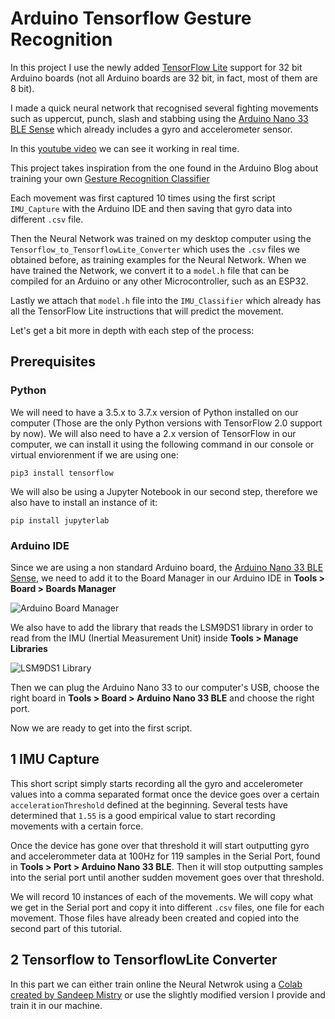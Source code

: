 # Arduino Tensorflow Gesture Recognition
In this project I use the newly added [TensorFlow Lite](https://www.tensorflow.org/lite/microcontrollers) support for 32 bit Arduino boards (not all Arduino boards are 32 bit, in fact, most of them are 8 bit).

I made a quick neural network that recognised several fighting movements such as uppercut, punch, slash and stabbing using the [Arduino Nano 33 BLE Sense](https://store.arduino.cc/arduino-nano-33-ble-sense) which already includes a gyro and accelerometer sensor. 

In this [youtube video](https://www.youtube.com/watch?v=UlTW5wlSB3c) we can see it working in real time.

This project takes inspiration from the one found in the Arduino Blog about training your own [Gesture Recognition Classifier](https://blog.arduino.cc/2019/10/15/get-started-with-machine-learning-on-arduino/)

Each movement was first captured 10 times using the first script `IMU_Capture` with the Arduino IDE and then saving that gyro data into different `.csv` file.

Then the Neural Network was trained on my desktop computer using the `Tensorflow_to_TensorflowLite_Converter` which uses the `.csv` files we obtained before, as training examples for the Neural Network. When we have trained the Network, we convert it to a `model.h` file that can be compiled for an Arduino or any other Microcontroller, such as an ESP32.

Lastly we attach that `model.h` file into the `IMU_Classifier` which already has all the TensorFlow Lite instructions that will predict the movement.

Let's get a bit more in depth with each step of the process:

## Prerequisites

### Python

We will need to have a 3.5.x to 3.7.x version of Python installed on our computer (Those are the only Python versions with TensorFlow 2.0 support by now). We will also need to have a 2.x version of TensorFlow in our computer, we can install it using the following command in our console or virtual enviorenment if we are using one:

`pip3 install tensorflow`

We will also be using a Jupyter Notebook in our second step, therefore we also have to install an instance of it:

`pip install jupyterlab`

### Arduino IDE

Since we are using a non standard Arduino board, the [Arduino Nano 33 BLE Sense](https://store.arduino.cc/arduino-nano-33-ble-sense), we need to add it to the Board Manager in our Arduino IDE in **Tools > Board > Boards Manager**

![Arduino Board Manager](https://lh4.googleusercontent.com/k88wXiRDpbadmTW1EreSetBJwHgMN3IP4skuTRywedIgp2aAWvzg3mqyDPZ2_fafH7tFXK-GtFwPEcnMAM0fqfa8XeYCc7orh6LXg4pD2_fKu1JQqw8LALMHfv6lFIBA3a_9pYeg)

We also have to add the library that reads the LSM9DS1 library in order to read from the IMU (Inertial Measurement Unit) inside **Tools > Manage Libraries**

![LSM9DS1 Library](https://lh6.googleusercontent.com/70d7uyocSAzU5B6ytAwSNCtsuguE64yHl_fDjND__IW5K8N2qnmXels6cgOAiKRzRT_4rfr-JyC3lPy5XOz29700xKLLSFOCdN6UEJiUMCfwNmZOXUOye5s7j6lV6VN93gJDNE32)

Then we can plug the Arduino Nano 33 to our computer's USB, choose the right board in **Tools > Board > Arduino Nano 33 BLE** and choose the right port.

Now we are ready to get into the first script.

## 1 IMU Capture

This short script simply starts recording all the gyro and accelerometer values into a comma separated format once the device goes over a certain `accelerationThreshold` defined at the beginning. Several tests have determined that `1.55` is a good empirical value to start recording movements with a certain force.

Once the device has gone over that threshold it will start outputting gyro and accelerommeter data at 100Hz for 119 samples in the Serial Port, found in **Tools > Port > Arduino Nano 33 BLE**. Then it will stop outputting samples into the serial port until another sudden movement goes over that threshold.

We will record 10 instances of each of the movements. We will copy what we get in the Serial port and copy it into different `.csv` files, one file for each movement. Those files have already been created and copied into the second part of this tutorial.

## 2 Tensorflow to TensorflowLite Converter

In this part we can either train online the Neural Netwrok using a [Colab created by Sandeep Mistry](https://colab.research.google.com/github/arduino/ArduinoTensorFlowLiteTutorials/blob/master/GestureToEmoji/arduino_tinyml_workshop.ipynb) or use the slightly modified version I provide and train it in our machine.




